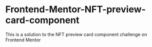 # Frontend-Mentor-NFT-preview-card-component
This is a solution to the NFT preview card component challenge on Frontend Mentor
